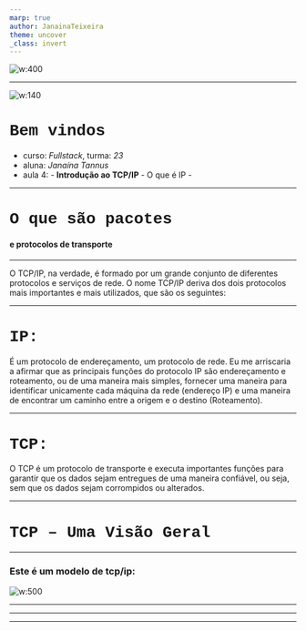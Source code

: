 ```yaml
---
marp: true
author: JanainaTeixeira
theme: uncover
_class: invert
---
```


<style>
    :root {
        --color-background: #101010;
        --color-foreground: #FFFFFF;
    }
    h1 {
        font-family: Courier New;
    }
</style>

<!-- 1º slide -->
<!-- _paginate:false -->
![w:400](https://www.dltec.com.br/blog/wp-content/uploads/2023/02/TCP-IP.png)

---

<!-- 2º slide -->
![w:140](https://marp.app/assets/marp-logo.svg)<!--fit-->

# Bem vindos

- curso: _Fullstack_, turma: _23_
- aluna: _Janaína Tannus_
- aula 4:
                 - **Introdução ao TCP/IP**
                - O que é IP
                - 

---
<!-- 3º slide pag.29 -->
# **O que são pacotes** <!--fit-->
#### e protocolos de transporte 

---
<!-- 4º slide pag.29 -->
O TCP/IP, na verdade, é formado por um grande conjunto de diferentes protocolos e serviços de rede. O nome TCP/IP deriva dos dois protocolos mais importantes e mais utilizados, que são os seguintes:

---
<!-- 5º slide pag.29 -->
# **IP:** 

É um protocolo de endereçamento, um protocolo de rede. Eu me arriscaria a afirmar que as principais funções do protocolo IP são endereçamento e roteamento, ou de uma maneira mais simples, fornecer uma maneira para identificar unicamente cada máquina da rede (endereço IP) e uma maneira de encontrar um caminho entre a origem e o destino (Roteamento).<!--fit-->

---
<!-- 6º slide pag.29 -->
# **TCP:** 
O TCP é um protocolo de transporte e executa importantes funções para garantir que os dados sejam entregues de uma
maneira confiável, ou seja, sem que os dados sejam corrompidos ou alterados.<!--fit-->

---
<!-- 7º slide pag.29 -->
# **TCP – Uma Visão Geral** <!--fit-->


---
<!-- 8º slide pag.29 -->
### **Este é um modelo de tcp/ip:**

![w:500](https://www.datarain.com.br/wp-content/uploads/2020/08/modelo-TCP-IP.png)

---

---
<!--9º slide pag.29 -->

---